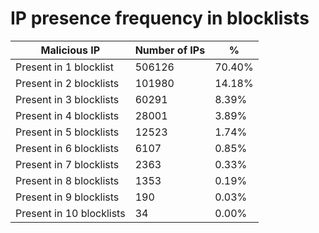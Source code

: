 # IP presence frequency in blocklists
| Malicious IP | Number of IPs | % |
|----|----|----|
| Present in 1 blocklist | 506126 | 70.40% |
| Present in 2 blocklists | 101980 | 14.18% |
| Present in 3 blocklists | 60291 | 8.39% |
| Present in 4 blocklists | 28001 | 3.89% |
| Present in 5 blocklists | 12523 | 1.74% |
| Present in 6 blocklists | 6107 | 0.85% |
| Present in 7 blocklists | 2363 | 0.33% |
| Present in 8 blocklists | 1353 | 0.19% |
| Present in 9 blocklists | 190 | 0.03% |
| Present in 10 blocklists | 34 | 0.00% |
